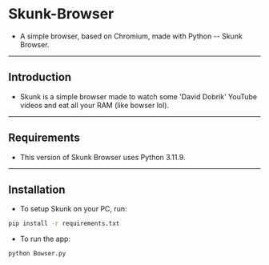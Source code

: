 # Skunk-Browser
* A simple browser, based on Chromium, made with Python -- Skunk Browser.
---
## Introduction
* Skunk is a simple browser made to watch some 'David Dobrik' YouTube videos and eat all your RAM (like bowser lol).
---
## Requirements
* This version of Skunk Browser uses Python 3.11.9.
---
## Installation
* To setup Skunk on your PC, run:
```bash
pip install -r requirements.txt
```
* To run the app:
```bash
python Bowser.py
```
